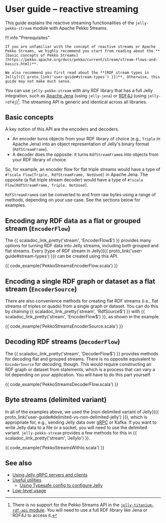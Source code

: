 # User guide – reactive streaming

This guide explains the reactive streaming functionalities of the `jelly-pekko-stream` module with Apache Pekko Streams.

!!! info "Prerequisites"

    If you are unfamiliar with the concept of reactive streams or Apache Pekko Streams, we highly recommend you start from reading about the **[basic concepts of Pekko Streams](https://pekko.apache.org/docs/pekko/current/stream/stream-flows-and-basics.html)**.
    
    We also recommend you first read about the **[RDF stream types in Jelly]({{ proto_link('user-guide#stream-types') }})**. Otherwise, this guide may not make much sense.


You can use `jelly-pekko-stream` with any RDF library that has a full Jelly integration, such as [Apache Jena](jena.md) (using `jelly-jena`) or [RDF4J](rdf4j.md) (using `jelly-rdf4j`)[^1]. The streaming API is generic and identical across all libraries.

## Basic concepts

A key notion of this API are the encoders and decoders.

- An encoder turns objects from your RDF library of choice (e.g., `Triple` in Apache Jena) into an object representation of Jelly's binary format (`RdfStreamFrame`).
- A decoder does the opposite: it turns `RdfStreamFrame`s into objects from your RDF library of choice.

So, for example, an encoder flow for flat triple streams would have a type of `#!scala Flow[Triple, RdfStreamFrame, NotUsed]` in Apache Jena. The opposite (a flat triple stream decoder) would have a type of `#!scala Flow[RdfStreamFrame, Triple, NotUsed]`.

`RdfStreamFrame`s can be converted to and from raw bytes using a range of methods, depending on your use case. See the sections below for examples.

## Encoding any RDF data as a flat or grouped stream (`EncoderFlow`)

The {{ scaladoc_link_pretty('stream', 'EncoderFlow$') }} provides many options for turning RDF data into Jelly streams, including both grouped and flat streams. Every [type of RDF stream in Jelly]({{ proto_link('user-guide#stream-types') }}) can be created using this API.

{{ code_example('PekkoStreamsEncoderFlow.scala') }}

## Encoding a single RDF graph or dataset as a flat stream (`EncoderSource`)

There are also convenience methods for creating flat RDF streams (i.e., flat streams of triples or quads) from  a single graph or dataset. You can do this by chaining {{ scaladoc_link_pretty('stream', 'RdfSource$') }} with {{ scaladoc_link_pretty('stream', 'EncoderFlow$') }}, as shown in the example.

{{ code_example('PekkoStreamsEncoderSource.scala') }}

## Decoding RDF streams (`DecoderFlow`)

The {{ scaladoc_link_pretty('stream', 'DecoderFlow$') }} provides methods for decoding flat and grouped streams. There is no opposite equivalent to `EncoderSource` for decoding, though. This would require constructing an RDF graph or dataset from statements, which is a process that can vary a lot depending on your application. You will have to do this part yourself.

{{ code_example('PekkoStreamsDecoderFlow.scala') }}

## Byte streams (delimited variant)

In all of the examples above, we used the [non-delimited variant of Jelly]({{ proto_link('user-guide#delimited-vs-non-delimited-jelly') }}), which is appropriate for, e.g., sending Jelly data over [gRPC](grpc.md) or Kafka. If you want to write Jelly data to a file or a socket, you will need to use the delimited variant. `jelly-pekko-stream` provides a few methods for this in {{ scaladoc_link_pretty('stream', 'JellyIo') }}.

{{ code_example('PekkoStreamsWithIo.scala') }}

## See also

- [Using Jelly gRPC servers and clients](grpc.md)
- [Useful utilities](utilities.md)
    - [Using Typesafe config to configure Jelly](utilities.md#jelly-configuration-from-typesafe-config)
- [Low-level usage](low-level.md)


[^1]: There is no support for the Pekko Streams API in the [`jelly-titanium-rdf-api` module](titanium.md). You will need to use a full RDF library like Jena or RDF4J to access it.
